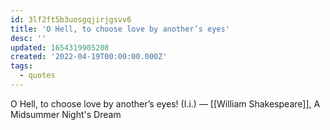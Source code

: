 ```yaml
---
id: 3lf2ft5b3uosgqjirjgsvv6
title: 'O Hell, to choose love by another’s eyes'
desc: ''
updated: 1654319905208
created: '2022-04-19T00:00:00.000Z'
tags:
  - quotes
---
```


O Hell, to choose love by another’s eyes! (I.i.) ― [[William Shakespeare]], A Midsummer Night's Dream
